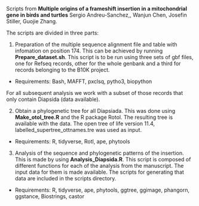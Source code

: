 Scripts from **Multiple origins of a frameshift insertion in a mitochondrial gene in birds and turtles**
Sergio Andreu-Sanchez,, Wanjun Chen, Josefin Stiller, Guojie Zhang.


The scripts are divided in three parts:
1. Preparation of the multiple sequence alignment file and table with infomation on position 174. This can be achieved by running **Prepare_dataset.sh**. This script is to be run using three sets of gbf files, one for Refseq records, other for the whole genbank and a third for records belonging to the B10K project.
* Requirements: Bash, MAFFT, pxclsq, pytho3, biopython

For all subsequent analysis we work with a subset of those records that only contain Diapsida (data available).

2. Obtain a phylogenetic tree for all Diapsiada. This was done using **Make_otol_tree.R** and the R package Rotol. The resulting tree is available with the data. The open tree of life version 11.4, labelled_supertree_ottnames.tre was used as input.
* Requirements: R, tidyverse, Rotl, ape, phytools
3. Analysis of the sequence and phylogenetic patterns of the insertion. This is made by using **Analysis_Diapsida.R**. This script is composed of different functions for each of the analysis from the manuscript. The input data for them is made available. The scripts for generating that data are included in the scripts directory.
* Requirements: R, tidyverse, ape, phytools, ggtree, ggimage, phangorn, ggstance, Biostrings, castor

